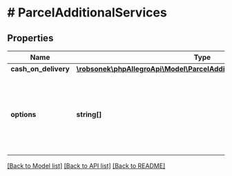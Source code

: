 # # ParcelAdditionalServices

## Properties

Name | Type | Description | Notes
------------ | ------------- | ------------- | -------------
**cash_on_delivery** | [**\robsonek\phpAllegroApi\Model\ParcelAdditionalServicesCashOnDelivery**](ParcelAdditionalServicesCashOnDelivery.md) |  | [optional]
**options** | **string[]** | Additional services provided within delivery. Their description are obtainted with delivery services from &#x60;/parcel-management/delivery-services&#x60;. | [optional]

[[Back to Model list]](../../README.md#models) [[Back to API list]](../../README.md#endpoints) [[Back to README]](../../README.md)
